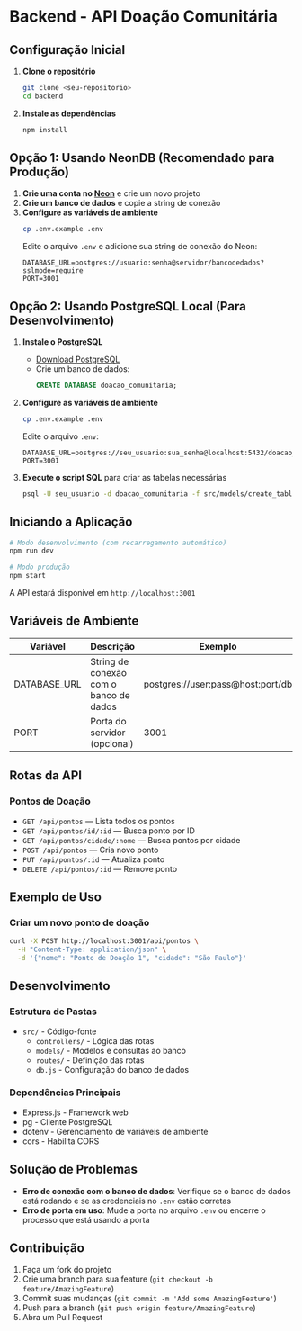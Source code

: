# Backend - API Doação Comunitária

## Configuração Inicial

1. **Clone o repositório**
   ```bash
   git clone <seu-repositorio>
   cd backend
   ```

2. **Instale as dependências**
   ```bash
   npm install
   ```

## Opção 1: Usando NeonDB (Recomendado para Produção)

1. **Crie uma conta no [Neon](https://neon.tech/)** e crie um novo projeto
2. **Crie um banco de dados** e copie a string de conexão
3. **Configure as variáveis de ambiente**
   ```bash
   cp .env.example .env
   ```
   Edite o arquivo `.env` e adicione sua string de conexão do Neon:
   ```
   DATABASE_URL=postgres://usuario:senha@servidor/bancodedados?sslmode=require
   PORT=3001
   ```

## Opção 2: Usando PostgreSQL Local (Para Desenvolvimento)

1. **Instale o PostgreSQL**
   - [Download PostgreSQL](https://www.postgresql.org/download/)
   - Crie um banco de dados:
     ```sql
     CREATE DATABASE doacao_comunitaria;
     ```

2. **Configure as variáveis de ambiente**
   ```bash
   cp .env.example .env
   ```
   Edite o arquivo `.env`:
   ```
   DATABASE_URL=postgres://seu_usuario:sua_senha@localhost:5432/doacao_comunitaria
   PORT=3001
   ```

3. **Execute o script SQL** para criar as tabelas necessárias
   ```bash
   psql -U seu_usuario -d doacao_comunitaria -f src/models/create_table.sql
   ```

## Iniciando a Aplicação

```bash
# Modo desenvolvimento (com recarregamento automático)
npm run dev

# Modo produção
npm start
```

A API estará disponível em `http://localhost:3001`

## Variáveis de Ambiente

| Variável      | Descrição                               | Exemplo                                  |
|---------------|----------------------------------------|------------------------------------------|
| DATABASE_URL  | String de conexão com o banco de dados | postgres://user:pass@host:port/db        |
| PORT          | Porta do servidor (opcional)           | 3001                                     |

## Rotas da API

### Pontos de Doação
- `GET /api/pontos` — Lista todos os pontos
- `GET /api/pontos/id/:id` — Busca ponto por ID
- `GET /api/pontos/cidade/:nome` — Busca pontos por cidade
- `POST /api/pontos` — Cria novo ponto
- `PUT /api/pontos/:id` — Atualiza ponto
- `DELETE /api/pontos/:id` — Remove ponto

## Exemplo de Uso

### Criar um novo ponto de doação
```bash
curl -X POST http://localhost:3001/api/pontos \
  -H "Content-Type: application/json" \
  -d '{"nome": "Ponto de Doação 1", "cidade": "São Paulo"}'
```

## Desenvolvimento

### Estrutura de Pastas
- `src/` - Código-fonte
  - `controllers/` - Lógica das rotas
  - `models/` - Modelos e consultas ao banco
  - `routes/` - Definição das rotas
  - `db.js` - Configuração do banco de dados

### Dependências Principais
- Express.js - Framework web
- pg - Cliente PostgreSQL
- dotenv - Gerenciamento de variáveis de ambiente
- cors - Habilita CORS

## Solução de Problemas

- **Erro de conexão com o banco de dados**: Verifique se o banco de dados está rodando e se as credenciais no `.env` estão corretas
- **Erro de porta em uso**: Mude a porta no arquivo `.env` ou encerre o processo que está usando a porta

## Contribuição

1. Faça um fork do projeto
2. Crie uma branch para sua feature (`git checkout -b feature/AmazingFeature`)
3. Commit suas mudanças (`git commit -m 'Add some AmazingFeature'`)
4. Push para a branch (`git push origin feature/AmazingFeature`)
5. Abra um Pull Request
